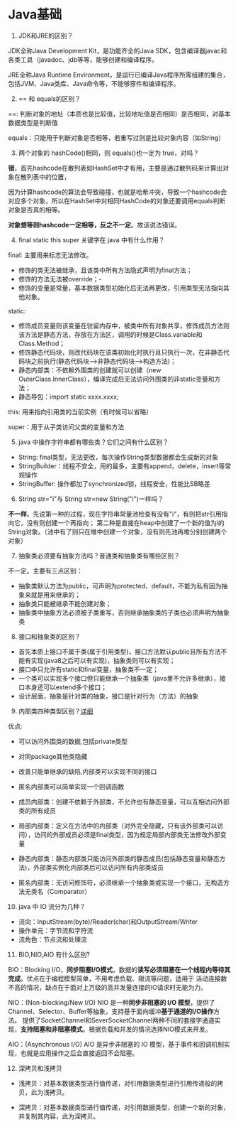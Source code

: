 # Java基础

1. JDK和JRE的区别？

JDK全称Java Development Kit，是功能齐全的Java SDK，包含编译器javac和各类工具（javadoc、jdb等等，能够创建和编译程序。

JRE全称Java Runtime Environment，是运行已编译Java程序所需组建的集合，包括JVM、Java类库、Java命令等，不能够穿件和编译程序。

2. == 和 equals的区别？

==: 判断对象的地址（本质也是比较值，比较地址值是否相同）是否相同，对基本数据类型是判断值

equals：只能用于判断对象是否相等，若重写过则是比较对象内容（如String）

3. 两个对象的 hashCode()相同，则 equals()也一定为 true，对吗？

**错**，首先hashcode在散列表如HashSet中才有用，主要是通过散列码来计算出对象在散列表中的位置，

因为计算hashcode的算法会导致碰撞，也就是哈希冲突，导致一个hashcode会对应多个对象，所以在HashSet中对相同HashCode的对象还要调用equals判断对象是否真的相等。

**对象想等则hashcode一定相等，反之不一定**。故该说法错误。

4. final static this super 关键字在 java 中有什么作用？

final: 主要用来标志无法修改。

- 修饰的类无法被继承，且该类中所有方法隐式声明为final方法；
- 修饰的方法无法被override；-
- 修饰的变量是常量，基本数据类型初始化后无法再更改，引用类型无法指向其他对象。

static: 

- 修饰成员变量则该变量在驻留内存中，被类中所有对象共享，修饰成员方法则该方法是静态方法，存放在方法区，调用的时候是Class.variable和Class.Method；
- 修饰静态代码块，则改代码块在该类初始化时执行且只执行一次，在非静态代码块之前执行(静态代码块—>非静态代码块—>构造方法)；
- 静态内部类：不依赖外围类的创建就可以创建（new OuterClass.InnerClass），编译完成后无法访问外围类的非static变量和方法；
- 静态导包：import static xxxx.xxxx;

this: 用来指向引用类的当前实例（有时候可以省略）

super：用于从子类访问父类的变量和方法

5. java 中操作字符串都有哪些类？它们之间有什么区别？

- String: final类型，无法更改，每次操作String类型数据都会生成新的对象
- StringBuilder：线程不安全，用的最多，主要有append，delete，insert等常规操作
- StringBuffer: 操作都加了synchronized锁，线程安全，性能比SB略差

6. String str="i"与 String str=new String("i")一样吗？

**不一样**。先说第一种的过程，现在字符串常量池检查有没有"i"，有则把str引用指向它，没有则创建一个再指向；
第二种是直接在heap中创建了一个新的值为i的String对象。（池中有了则只在堆中创建一个对象，没有则先池再堆分别创建两个对象）

7. 抽象类必须要有抽象方法吗？普通类和抽象类有哪些区别？

不一定。主要有三点区别：

- 抽象类默认方法为public，可声明为protected、default，不能为私有因为抽象来就是用来继承的；
- 抽象类只能被继承不能创建对象；
- 抽象类中抽象方法必须被子类重写，否则继承抽象类的子类也必须声明为抽象类

8. 接口和抽象类的区别？

- 首先本质上接口不属于类(属于引用类型)，接口方法默认public且所有方法不能有实现(java8之后可以有实现)，抽象类则可以有实现；
- 接口中只允许有static和final变量，抽象类不一定；
- 一个类可以实现多个接口但只能继承一个抽象类（java里不允许多继承），接口本身还可以extend多个接口；
- 设计层面，抽象是针对类的抽象，接口是针对行为（方法）的抽象

9. 内部类四种类型区别？[详细](https://juejin.im/post/5a903ef96fb9a063435ef0c8)

优点: 
- 可以访问外围类的数据,包括private类型
- 对同package其他类隐藏
- 改善只能单继承的缺陷,内部类可以实现不同的接口
- 匿名内部类可以简单实现一个回调函数

- 成员内部类：创建不依赖于外部类，不允许也有静态变量，可以互相访问外部类的所有成员
- 局部内部类：定义在方法中的内部类（对外完全隐藏，只有该外部类可以访问），访问的外部成员必须是final类型，因为规定局部内部类无法修改外部变量
- 静态内部类：静态内部类只能访问外部类的静态成员(包括静态变量和静态方法)，外部类实例化内部类后可以访问所有内部类成员
- 匿名内部类：无访问修饰符，必须继承一个抽象类或实现一个接口，无构造方法无类名（Comparator）

10. java 中 IO 流分为几种？

- 流向：InputStream(byte)/Reader(char)和OutputStream/Writer
- 操作单元：字节流和字符流
- 流角色：节点流和处理流

11. BIO,NIO,AIO 有什么区别?

BIO：Blocking I/O，**同步阻塞I/O模式**，数据的**读写必须阻塞在一个线程内等待其完成**。优点在于编程模型简单，不用考虑负载、限流等问题，适用于
活动连接数不高的情况，缺点在于面对上万级的高并发量连接的IO请求时无能为力。

NIO：(Non-blocking/New I/O) NIO 是一种**同步非阻塞的 I/O 模型**，提供了Channel、Selector、Buffer等抽象，支持基于面向缓冲**基于通道的I/O操作**方法。
提供了SocketChannel和SeverSocketChannel两种不同的套接字通道实现，**支持阻塞和非阻塞模式**。根据负载和并发的情况选择NIO模式来开发。

AIO：(Asynchronous I/O) AIO 是异步非阻塞的 IO 模型，基于事件和回调机制实现，也就是应用操作之后会直接返回不会阻塞。

12. 深拷贝和浅拷贝

- 浅拷贝：对基本数据类型进行值传递，对引用数据类型进行引用传递般的拷贝，此为浅拷贝。

- 深拷贝：对基本数据类型进行值传递，对引用数据类型，创建一个新的对象，并复制其内容，此为深拷贝。
